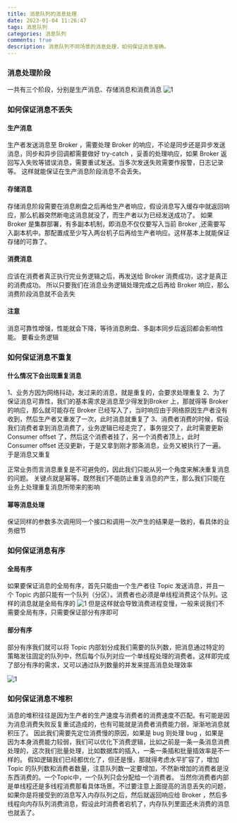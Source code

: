 ```yaml
---
title: 消息队列的消息处理
date: 2023-01-04 11:26:47
tags: 消息队列
categories: 消息队列
comments: true
description: 消息队列不同场景的消息处理，如何保证消息准确。
---
```


### 消息处理阶段
一共有三个阶段，分别是生产消息、存储消息和消费消息
![1](1.jpg)

### 如何保证消息不丢失

#### 生产消息
生产者发送消息至 Broker ，需要处理 Broker 的响应，不论是同步还是异步发送消息，同步和异步回调都需要做好 try-catch ，妥善的处理响应，如果 Broker 返回写入失败等错误消息，需要重试发送。当多次发送失败需要作报警，日志记录等。
这样就能保证在生产消息阶段消息不会丢失。

#### 存储消息
存储消息阶段需要在消息刷盘之后再给生产者响应，假设消息写入缓存中就返回响应，那么机器突然断电这消息就没了，而生产者以为已经发送成功了。
如果 Broker 是集群部署，有多副本机制，即消息不仅仅要写入当前 Broker ,还需要写入副本机中。那配置成至少写入两台机子后再给生产者响应。这样基本上就能保证存储的可靠了。

#### 消费消息
应该在消费者真正执行完业务逻辑之后，再发送给 Broker 消费成功，这才是真正的消费成功。
所以只要我们在消息业务逻辑处理完成之后再给 Broker 响应，那么消费阶段消息就不会丢失

#### 注意
消息可靠性增强，性能就会下降，等待消息刷盘、多副本同步后返回都会影响性能。
要看业务逻辑

### 如何保证消息不重复

#### 什么情况下会出现重复消息
1、业务方因为网络抖动，发过来的消息，就是重复的，会要求处理重复
2、为了保证消息可靠性，我们的基本需求是消息至少得发到Broker 上，那就得等 Broker 的响应，那么就可能存在 Broker 已经写入了，当时响应由于网络原因生产者没有收到，然后生产者又重发了一次，此时消息就重复了
3、消费者消费的时候，假设我们消费者拿到消息消费了，业务逻辑已经走完了，事务提交了，此时需要更新 Consumer offset 了，然后这个消费者挂了，另一个消费者顶上，此时 Consumer offset 还没更新，于是又拿到刚才那条消息，业务又被执行了一遍。于是消息又重复

正常业务而言消息重复是不可避免的，因此我们只能从另一个角度来解决重复消息的问题。
关键点就是幂等。既然我们不能防止重复消息的产生，那么我们只能在业务上处理重复消息所带来的影响
#### 幂等消息处理

保证同样的参数多次调用同一个接口和调用一次产生的结果是一致的，看具体的业务细节

### 如何保证消息有序

#### 全局有序
如果要保证消息的全局有序，首先只能由一个生产者往 Topic 发送消息，并且一个 Topic 内部只能有一个队列（分区）。消费者也必须是单线程消费这个队列。这样的消息就是全局有序的
![1](2.jpg)
但是这样就会导致消费进程变慢，一般来说我们不需要全局有序，只需要保证部分有序即可

#### 部分有序

部分有序我们就可以将 Topic 内部划分成我们需要的队列数，把消息通过特定的策略发往固定的队列中，然后每个队列对应一个单线程处理的消费者。这样即完成了部分有序的需求，又可以通过队列数量的并发来提高消息处理效率

![1](3.jpg)

### 如何保证消息不堆积

消息的堆积往往是因为生产者的生产速度与消费者的消费速度不匹配。有可能是因为消息消费失败反复重试造成的，也有可能就是消费者消费能力弱，渐渐地消息就积压了。
因此我们需要先定位消费慢的原因，如果是 bug 则处理 bug ，如果是因为本身消费能力较弱，我们可以优化下消费逻辑，比如之前是一条一条消息消费处理的，这次我们批量处理，比如数据库的插入，一条一条插和批量插效率是不一样的。
假如逻辑我们已经都优化了，但还是慢，那就得考虑水平扩容了，增加 Topic 的队列数和消费者数量，注意队列数一定要增加，不然新增加的消费者是没东西消费的。一个Topic中，一个队列只会分配给一个消费者。
当然你消费者内部是单线程还是多线程消费那看具体场景。不过要注意上面提高的消息丢失的问题，如果你是将接受到的消息写入内存队列之后，然后就返回响应给 Broker ，然后多线程向内存队列消费消息，假设此时消费者宕机了，内存队列里面还未消费的消息也就丢了。